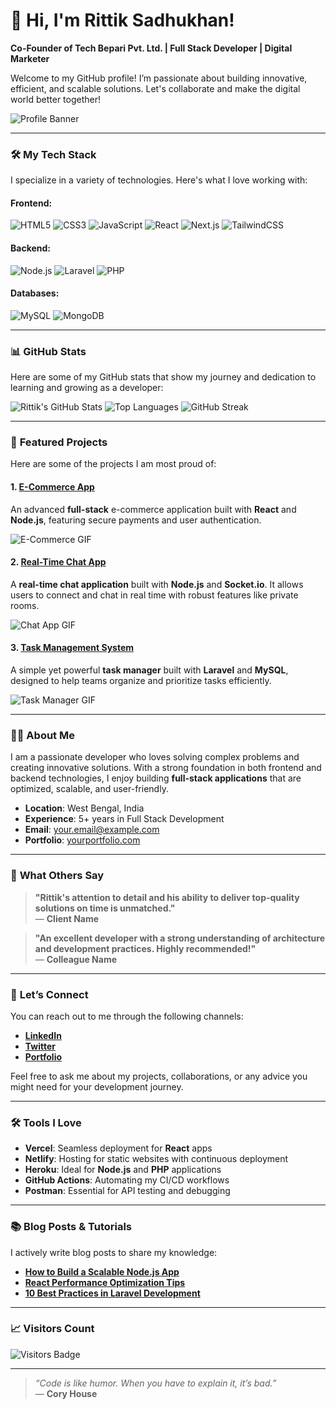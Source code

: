 # 👋 Hi, I'm Rittik Sadhukhan!
**Co-Founder of Tech Bepari Pvt. Ltd. | Full Stack Developer | Digital Marketer**

Welcome to my GitHub profile! I’m passionate about building innovative, efficient, and scalable solutions. Let's collaborate and make the digital world better together!

![Profile Banner](https://yourimageurl.com) <!-- Use a custom banner to represent your personal brand -->

---

### 🛠️ **My Tech Stack**

I specialize in a variety of technologies. Here's what I love working with:

#### **Frontend:**
![HTML5](https://img.shields.io/badge/-HTML5-E34F26?style=for-the-badge&logo=html5&logoColor=white)
![CSS3](https://img.shields.io/badge/-CSS3-1572B6?style=for-the-badge&logo=css3&logoColor=white)
![JavaScript](https://img.shields.io/badge/-JavaScript-F7DF1E?style=for-the-badge&logo=javascript&logoColor=black)
![React](https://img.shields.io/badge/-React-61DAFB?style=for-the-badge&logo=react&logoColor=black)
![Next.js](https://img.shields.io/badge/-Next.js-000000?style=for-the-badge&logo=next.js&logoColor=white)
![TailwindCSS](https://img.shields.io/badge/-TailwindCSS-38B2AC?style=for-the-badge&logo=tailwind-css&logoColor=white)

#### **Backend:**
![Node.js](https://img.shields.io/badge/-Node.js-339933?style=for-the-badge&logo=node.js&logoColor=white)
![Laravel](https://img.shields.io/badge/-Laravel-FF2D20?style=for-the-badge&logo=laravel&logoColor=white)
![PHP](https://img.shields.io/badge/-PHP-777BB4?style=for-the-badge&logo=php&logoColor=white)

#### **Databases:**
![MySQL](https://img.shields.io/badge/-MySQL-4479A1?style=for-the-badge&logo=mysql&logoColor=white)
![MongoDB](https://img.shields.io/badge/-MongoDB-47A248?style=for-the-badge&logo=mongodb&logoColor=white)

---

### 📊 **GitHub Stats**

Here are some of my GitHub stats that show my journey and dedication to learning and growing as a developer:

![Rittik's GitHub Stats](https://github-readme-stats.vercel.app/api?username=yourusername&show_icons=true&count_private=true&theme=merko)
![Top Languages](https://github-readme-stats.vercel.app/api/top-langs/?username=yourusername&layout=compact&theme=merko)
![GitHub Streak](https://github-readme-streak-stats.herokuapp.com/?user=yourusername&theme=black-ice)

---

### 🚀 **Featured Projects**

Here are some of the projects I am most proud of:

#### 1. **[E-Commerce App](https://github.com/yourusername/e-commerce)**  
An advanced **full-stack** e-commerce application built with **React** and **Node.js**, featuring secure payments and user authentication.

![E-Commerce GIF](https://yourgifurl.com) <!-- Add a dynamic GIF showcasing the project -->

#### 2. **[Real-Time Chat App](https://github.com/yourusername/chat-app)**  
A **real-time chat application** built with **Node.js** and **Socket.io**. It allows users to connect and chat in real time with robust features like private rooms.

![Chat App GIF](https://yourgifurl.com)

#### 3. **[Task Management System](https://github.com/yourusername/task-manager)**  
A simple yet powerful **task manager** built with **Laravel** and **MySQL**, designed to help teams organize and prioritize tasks efficiently.

![Task Manager GIF](https://yourgifurl.com)

---

### 🧑‍💻 **About Me**

I am a passionate developer who loves solving complex problems and creating innovative solutions. With a strong foundation in both frontend and backend technologies, I enjoy building **full-stack applications** that are optimized, scalable, and user-friendly.

- **Location**: West Bengal, India
- **Experience**: 5+ years in Full Stack Development
- **Email**: [your.email@example.com](mailto:your.email@example.com)
- **Portfolio**: [yourportfolio.com](https://yourportfolio.com)

---

### 💬 **What Others Say**

> **"Rittik's attention to detail and his ability to deliver top-quality solutions on time is unmatched."**  
> — **Client Name**

> **"An excellent developer with a strong understanding of architecture and development practices. Highly recommended!"**  
> — **Colleague Name**

---

### 🌱 **Let’s Connect**

You can reach out to me through the following channels:

- **[LinkedIn](https://linkedin.com/in/yourusername)**
- **[Twitter](https://twitter.com/yourusername)**
- **[Portfolio](https://yourportfolio.com)**

Feel free to ask me about my projects, collaborations, or any advice you might need for your development journey.

---

### 🛠️ **Tools I Love**

- **Vercel**: Seamless deployment for **React** apps
- **Netlify**: Hosting for static websites with continuous deployment
- **Heroku**: Ideal for **Node.js** and **PHP** applications
- **GitHub Actions**: Automating my CI/CD workflows
- **Postman**: Essential for API testing and debugging

---

### 📚 **Blog Posts & Tutorials**

I actively write blog posts to share my knowledge:

- [**How to Build a Scalable Node.js App**](https://yourbloglink.com)
- [**React Performance Optimization Tips**](https://yourbloglink.com)
- [**10 Best Practices in Laravel Development**](https://yourbloglink.com)

---

### 📈 **Visitors Count**

![Visitors Badge](https://komarev.com/ghpvc/?username=yourusername&color=brightgreen&style=for-the-badge)

---

> *“Code is like humor. When you have to explain it, it’s bad.”*  
> — **Cory House**